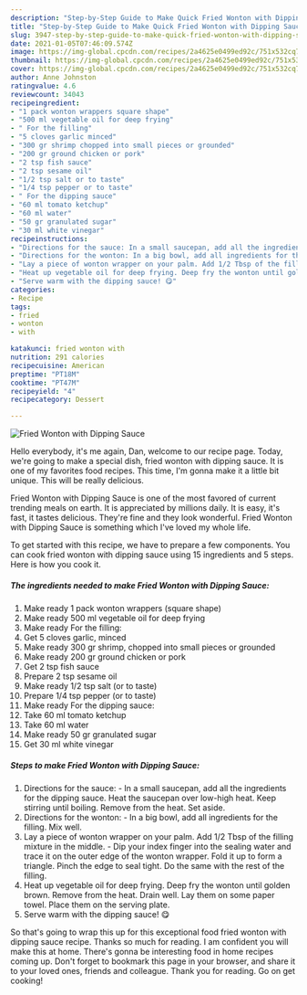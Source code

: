 ```yaml
---
description: "Step-by-Step Guide to Make Quick Fried Wonton with Dipping Sauce"
title: "Step-by-Step Guide to Make Quick Fried Wonton with Dipping Sauce"
slug: 3947-step-by-step-guide-to-make-quick-fried-wonton-with-dipping-sauce
date: 2021-01-05T07:46:09.574Z
image: https://img-global.cpcdn.com/recipes/2a4625e0499ed92c/751x532cq70/fried-wonton-with-dipping-sauce-recipe-main-photo.jpg
thumbnail: https://img-global.cpcdn.com/recipes/2a4625e0499ed92c/751x532cq70/fried-wonton-with-dipping-sauce-recipe-main-photo.jpg
cover: https://img-global.cpcdn.com/recipes/2a4625e0499ed92c/751x532cq70/fried-wonton-with-dipping-sauce-recipe-main-photo.jpg
author: Anne Johnston
ratingvalue: 4.6
reviewcount: 34043
recipeingredient:
- "1 pack wonton wrappers square shape"
- "500 ml vegetable oil for deep frying"
- " For the filling"
- "5 cloves garlic minced"
- "300 gr shrimp chopped into small pieces or grounded"
- "200 gr ground chicken or pork"
- "2 tsp fish sauce"
- "2 tsp sesame oil"
- "1/2 tsp salt or to taste"
- "1/4 tsp pepper or to taste"
- " For the dipping sauce"
- "60 ml tomato ketchup"
- "60 ml water"
- "50 gr granulated sugar"
- "30 ml white vinegar"
recipeinstructions:
- "Directions for the sauce: In a small saucepan, add all the ingredients for the dipping sauce. Heat the saucepan over low-high heat. Keep stirring until boiling. Remove from the heat. Set aside."
- "Directions for the wonton: In a big bowl, add all ingredients for the filling. Mix well."
- "Lay a piece of wonton wrapper on your palm. Add 1/2 Tbsp of the filling mixture in the middle.  Dip your index finger into the sealing water and trace it on the outer edge of the wonton wrapper. Fold it up to form a triangle. Pinch the edge to seal tight. Do the same with the rest of the filling."
- "Heat up vegetable oil for deep frying. Deep fry the wonton until golden brown. Remove from the heat. Drain well. Lay them on some paper towel. Place them on the serving plate."
- "Serve warm with the dipping sauce! 😋"
categories:
- Recipe
tags:
- fried
- wonton
- with

katakunci: fried wonton with 
nutrition: 291 calories
recipecuisine: American
preptime: "PT18M"
cooktime: "PT47M"
recipeyield: "4"
recipecategory: Dessert

---
```



![Fried Wonton with Dipping Sauce](https://img-global.cpcdn.com/recipes/2a4625e0499ed92c/751x532cq70/fried-wonton-with-dipping-sauce-recipe-main-photo.jpg)

Hello everybody, it's me again, Dan, welcome to our recipe page. Today, we're going to make a special dish, fried wonton with dipping sauce. It is one of my favorites food recipes. This time, I'm gonna make it a little bit unique. This will be really delicious.



Fried Wonton with Dipping Sauce is one of the most favored of current trending meals on earth. It is appreciated by millions daily. It is easy, it's fast, it tastes delicious. They're fine and they look wonderful. Fried Wonton with Dipping Sauce is something which I've loved my whole life.


To get started with this recipe, we have to prepare a few components. You can cook fried wonton with dipping sauce using 15 ingredients and 5 steps. Here is how you cook it.

<!--inarticleads1-->

##### The ingredients needed to make Fried Wonton with Dipping Sauce:

1. Make ready 1 pack wonton wrappers (square shape)
1. Make ready 500 ml vegetable oil for deep frying
1. Make ready  For the filling:
1. Get 5 cloves garlic, minced
1. Make ready 300 gr shrimp, chopped into small pieces or grounded
1. Make ready 200 gr ground chicken or pork
1. Get 2 tsp fish sauce
1. Prepare 2 tsp sesame oil
1. Make ready 1/2 tsp salt (or to taste)
1. Prepare 1/4 tsp pepper (or to taste)
1. Make ready  For the dipping sauce:
1. Take 60 ml tomato ketchup
1. Take 60 ml water
1. Make ready 50 gr granulated sugar
1. Get 30 ml white vinegar




<!--inarticleads2-->

##### Steps to make Fried Wonton with Dipping Sauce:

1. Directions for the sauce: - In a small saucepan, add all the ingredients for the dipping sauce. Heat the saucepan over low-high heat. Keep stirring until boiling. Remove from the heat. Set aside.
1. Directions for the wonton: - In a big bowl, add all ingredients for the filling. Mix well.
1. Lay a piece of wonton wrapper on your palm. Add 1/2 Tbsp of the filling mixture in the middle.  - Dip your index finger into the sealing water and trace it on the outer edge of the wonton wrapper. Fold it up to form a triangle. Pinch the edge to seal tight. Do the same with the rest of the filling.
1. Heat up vegetable oil for deep frying. Deep fry the wonton until golden brown. Remove from the heat. Drain well. Lay them on some paper towel. Place them on the serving plate.
1. Serve warm with the dipping sauce! 😋




So that's going to wrap this up for this exceptional food fried wonton with dipping sauce recipe. Thanks so much for reading. I am confident you will make this at home. There's gonna be interesting food in home recipes coming up. Don't forget to bookmark this page in your browser, and share it to your loved ones, friends and colleague. Thank you for reading. Go on get cooking!
